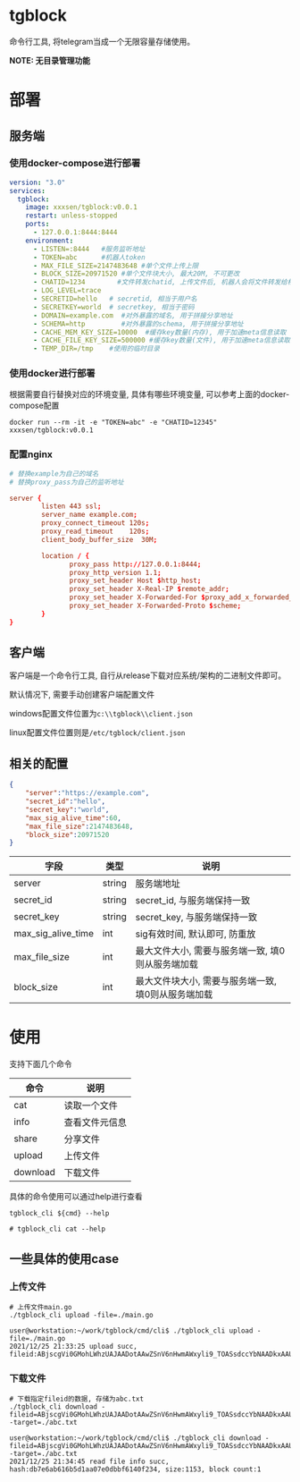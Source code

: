 tgblock
===

命令行工具, 将telegram当成一个无限容量存储使用。

**NOTE: 无目录管理功能**

# 部署

## 服务端
### 使用docker-compose进行部署

```yml
version: "3.0"
services:
  tgblock:
    image: xxxsen/tgblock:v0.0.1
    restart: unless-stopped
    ports:
      - 127.0.0.1:8444:8444
    environment:
      - LISTEN=:8444   #服务监听地址
      - TOKEN=abc      #机器人token
      - MAX_FILE_SIZE=2147483648 #单个文件上传上限
      - BLOCK_SIZE=20971520 #单个文件块大小, 最大20M, 不可更改
      - CHATID=1234        #文件转发chatid, 上传文件后, 机器人会将文件转发给相应的chatid
      - LOG_LEVEL=trace
      - SECRETID=hello   # secretid, 相当于用户名
      - SECRETKEY=world  # secretkey, 相当于密码
      - DOMAIN=example.com  #对外暴露的域名, 用于拼接分享地址
      - SCHEMA=http         #对外暴露的schema, 用于拼接分享地址
      - CACHE_MEM_KEY_SIZE=10000  #缓存key数量(内存), 用于加速meta信息读取
      - CACHE_FILE_KEY_SIZE=500000 #缓存key数量(文件), 用于加速meta信息读取
      - TEMP_DIR=/tmp    #使用的临时目录
```

### 使用docker进行部署

根据需要自行替换对应的环境变量, 具体有哪些环境变量, 可以参考上面的docker-compose配置

```shell
docker run --rm -it -e "TOKEN=abc" -e "CHATID=12345" xxxsen/tgblock:v0.0.1
```

### 配置nginx

```conf
# 替换example为自己的域名
# 替换proxy_pass为自己的监听地址

server {
        listen 443 ssl;
        server_name example.com;
        proxy_connect_timeout 120s;
        proxy_read_timeout    120s;
        client_body_buffer_size  30M;

        location / {
               proxy_pass http://127.0.0.1:8444;
               proxy_http_version 1.1;
               proxy_set_header Host $http_host;
               proxy_set_header X-Real-IP $remote_addr;
               proxy_set_header X-Forwarded-For $proxy_add_x_forwarded_for;
               proxy_set_header X-Forwarded-Proto $scheme;
        }
} 
```

## 客户端

客户端是一个命令行工具, 自行从release下载对应系统/架构的二进制文件即可。

默认情况下, 需要手动创建客户端配置文件

windows配置文件位置为`c:\\tgblock\\client.json`

linux配置文件位置则是`/etc/tgblock/client.json`

## 相关的配置

```json
{
    "server":"https://example.com",
    "secret_id":"hello",
    "secret_key":"world",
    "max_sig_alive_time":60, 
    "max_file_size":2147483648,
    "block_size":20971520
}
```
|字段|类型|说明|
|---|---|---|
|server|string|服务端地址|
|secret_id|string|secret_id, 与服务端保持一致|
|secret_key|string|secret_key, 与服务端保持一致|
|max_sig_alive_time|int|sig有效时间, 默认即可, 防重放|
|max_file_size|int|最大文件大小, 需要与服务端一致, 填0则从服务端加载|
|block_size|int|最大文件块大小, 需要与服务端一致, 填0则从服务端加载|

# 使用

支持下面几个命令

|命令|说明|
|---|---|
|cat|读取一个文件|
|info|查看文件元信息|
|share|分享文件|
|upload|上传文件|
|download|下载文件|

具体的命令使用可以通过help进行查看
```shell
tgblock_cli ${cmd} --help

# tgblock_cli cat --help
```

## 一些具体的使用case

### 上传文件
```shell
# 上传文件main.go
./tgblock_cli upload -file=./main.go
```
```text
user@workstation:~/work/tgblock/cmd/cli$ ./tgblock_cli upload -file=./main.go
2021/12/25 21:33:25 upload succ, fileid:ABjscgVi0GMohLWhzUAJAADotAAwZSnV6nHwmAWxyli9_TOASsdccYbNAADkxAAUgACAQB
```

### 下载文件
```shell
# 下载指定fileid的数据, 存储为abc.txt
./tgblock_cli download -fileid=ABjscgVi0GMohLWhzUAJAADotAAwZSnV6nHwmAWxyli9_TOASsdccYbNAADkxAAUgACAQB -target=./abc.txt
```

```text
user@workstation:~/work/tgblock/cmd/cli$ ./tgblock_cli download -fileid=ABjscgVi0GMohLWhzUAJAADotAAwZSnV6nHwmAWxyli9_TOASsdccYbNAADkxAAUgACAQB -target=./abc.txt
2021/12/25 21:34:45 read file info succ, hash:db7e6ab616b5d1aa07e0dbbf6140f234, size:1153, block count:1
```
